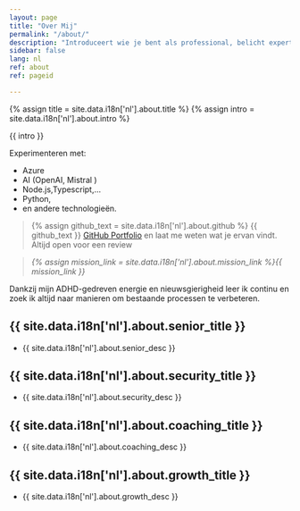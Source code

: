 ```yaml
---
layout: page
title: "Over Mij"
permalink: "/about/"
description: "Introduceert wie je bent als professional, belicht expertise, passie en persoonlijke missie om vertrouwen en verbinding op te bouwen."
sidebar: false
lang: nl
ref: about
ref: pageid

---
```


{% assign title = site.data.i18n['nl'].about.title %}
{% assign intro = site.data.i18n['nl'].about.intro %}

{{ intro }}

Experimenteren met:
- Azure
- AI (OpenAI, Mistral )
- Node.js,Typescript,...
- Python,
- en andere technologieën.

> {% assign github_text = site.data.i18n['nl'].about.github %} {{ github_text }} [GitHub Portfolio](https://github.com/) en laat me weten wat je ervan vindt. Altijd open voor een review

> *{% assign mission_link = site.data.i18n['nl'].about.mission_link %}{{ mission_link }}*

Dankzij mijn ADHD-gedreven energie en nieuwsgierigheid leer ik continu en zoek ik altijd naar manieren om bestaande processen te verbeteren.

## {{ site.data.i18n['nl'].about.senior_title }}

- {{ site.data.i18n['nl'].about.senior_desc }}

## {{ site.data.i18n['nl'].about.security_title }}

- {{ site.data.i18n['nl'].about.security_desc }}

## {{ site.data.i18n['nl'].about.coaching_title }}

- {{ site.data.i18n['nl'].about.coaching_desc }}
 
## {{ site.data.i18n['nl'].about.growth_title }}

- {{ site.data.i18n['nl'].about.growth_desc }}